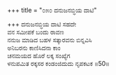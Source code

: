 +++
title = "೦೫೦ ದನುಜನಬ್ಧಿಯ ದಾಟಿ"

+++
ದನುಜನಬ್ಧಿಯ ದಾಟಿ ಸಹದೇ  
ವನ ಸಮೀಪಕೆ ಬಂದು ರಾವಣ   
ನನುಜ ಮಾಡಿದ ಬಹಳ ಸತ್ಕಾರವನು ಬಿನ್ನವಿಸಿ  
ಅನಿಬರನು ಕಾಣಿಸಿದನಾ ಕಾಂ  
ಚನಮಯದ ಹೊರೆ ಲಕ್ಕ ಸಂಖ್ಯೆಗ  
ಳನುಪಮಿತ ರಕ್ಕಸರ ಕಂಡಂಜಿದುದು ನೃಪಕಟಕ    ॥50॥
